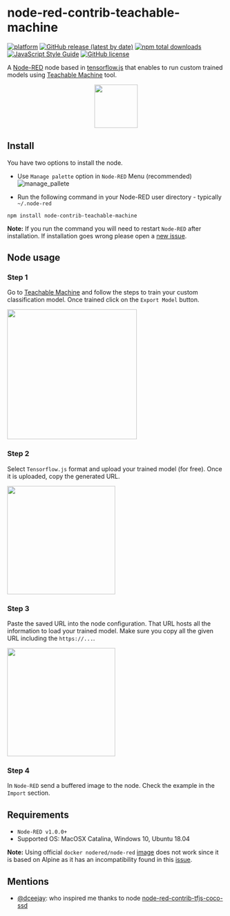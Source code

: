 # node-red-contrib-teachable-machine
[![platform](https://img.shields.io/badge/platform-Node--RED-red)](https://nodered.org)
[![GitHub release (latest by date)](https://img.shields.io/github/v/release/bonastreyair/node-red-contrib-teachable-machine)](https://github.com/bonastreyair/node-red-contrib-teachable-machine/blob/master/CHANGELOG.md)
[![npm total downloads](https://img.shields.io/npm/dt/node-red-contrib-teachable-machine)](https://github.com/bonastreyair/node-red-contrib-teachable-machine/archive/master.zip)
<br>[![JavaScript Style Guide](https://img.shields.io/badge/code_style-standard-brightgreen.svg)](https://standardjs.com)
[![GitHub license](https://img.shields.io/github/license/dceejay/tfjs-nodes)](https://github.com/dceejay/tfjs-nodes/blob/master/LICENSE)


A [Node-RED](https://nodered.org) node based in [tensorflow.js](https://www.tensorflow.org/js) that enables to run custom trained models using [Teachable Machine](https://teachablemachine.withgoogle.com/train/image) tool.

<p align="center">
	<img src="https://user-images.githubusercontent.com/37800834/79343223-736d7d80-7f2e-11ea-9c85-b83fc73b0952.png" height="100">
</p>

## Install
You have two options to install the node.
 * Use `Manage palette` option in `Node-RED` Menu (recommended)
![manage_pallete](https://user-images.githubusercontent.com/37800834/79070482-740bd700-7cd6-11ea-93d3-646c0bf418d1.png)

 * Run the following command in your Node-RED user directory - typically `~/.node-red`
 ```
 npm install node-contrib-teachable-machine
 ```
**Note:** If you run the command you will need to restart `Node-RED` after installation. If installation goes wrong please open a [new issue](https://github.com/bonastreyair/node-red-contrib-teachable-machine/issues).

## Node usage
### Step 1
Go to [Teachable Machine](https://teachablemachine.withgoogle.com/train/image) and follow the steps to train your custom classification model. Once trained click on the `Export Model` button.

<img src="https://user-images.githubusercontent.com/37800834/79070802-4c1d7300-7cd8-11ea-9c12-03e1d7d8b01d.png" height="300">

### Step 2 
Select `Tensorflow.js` format and upload your trained model (for free). Once it is uploaded, copy the generated URL.

<img src="https://user-images.githubusercontent.com/37800834/79056723-8431a100-7c59-11ea-9488-346f4f8e6004.png" height="250">

### Step 3
Paste the saved URL into the node configuration. That URL hosts all the information to load your trained model. Make sure you copy all the given URL including the `https://...`.

<img src="https://user-images.githubusercontent.com/37800834/79343720-10c8b180-7f2f-11ea-90c6-7e70ef7034b1.png" height="250">

### Step 4 
In `Node-RED` send a buffered image to the node. Check the example in the `Import` section.

## Requirements
* `Node-RED v1.0.0+`
* Supported OS: MacOSX Catalina, Windows 10, Ubuntu 18.04

**Note:** Using official `docker nodered/node-red` [image](https://hub.docker.com/r/nodered/node-red/) does not work since it is based on Alpine as it has an incompatibility found in this [issue](https://github.com/tensorflow/tfjs/issues/1425).

## Mentions
 * [@dceejay](https://github.com/dceejay): who inspired me thanks to node [node-red-contrib-tfjs-coco-ssd](https://github.com/dceejay/tfjs-coco-ssd/)